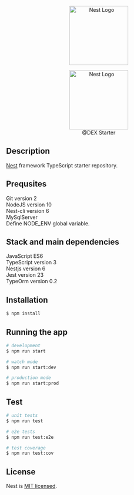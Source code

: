 
<p align="center">
  <img width="160" alt="Nest Logo" src="https://secure.icbdr.com/MediaManagement/QL/MD97XZ6P2MCJT3RRNQL.jpg">
</p>
  
<p align="center">
  <img src="https://nestjs.com/img/logo_text.svg" width="160" alt="Nest Logo" />
  <br>
  <span>@DEX</span>
  <span>Starter</span> 
</p>

## Description

[Nest](https://github.com/nestjs/nest) framework TypeScript starter repository.

## Prequsites

  <div>
    <div background = "red!important;">
      <span style="color:black!important;">Git</span>
      <span style="color:withe!important;">version 2</span>
    </div>
    <div>
      <span>NodeJS</span>
      <span>version 10</span>
    </div>
    <div>
      <span>Nest-cli</span>
      <span>version 6</span>
    </div>
    <div>
      <span>MySqlServer</span>
    </div>
    <div>
      Define NODE_ENV global variable.
    </div>
  </div>

## Stack and main dependencies

<div>
  <div>
    <span>JavaScript</span>
    <span>ES6</span>
  </div>
  <div>
    <span>TypeScript</span>
    <span>version 3</span>
  </div>
  <div>
    <span>Nestjs</span>
    <span>version 6</span>
  </div>
  <div>
    <span>Jest</span>
    <span>version 23</span>
  </div>
  <div>
    <span>TypeOrm </span>
    <span>version 0.2</span>
  </div>
</div>

## Installation

```bash
$ npm install
```

## Running the app

```bash
# development
$ npm run start

# watch mode
$ npm run start:dev

# production mode
$ npm run start:prod
```

## Test

```bash
# unit tests
$ npm run test

# e2e tests
$ npm run test:e2e

# test coverage
$ npm run test:cov
```
## License

  Nest is [MIT licensed](LICENSE).
